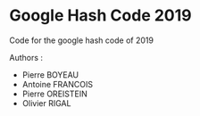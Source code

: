 # Google Hash Code 2019
Code for the google hash code of 2019

Authors :
   * Pierre BOYEAU
   * Antoine FRANCOIS
   * Pierre OREISTEIN
   * Olivier RIGAL
